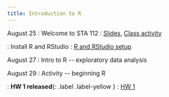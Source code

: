 ```yaml
---
title: Introduction to R
---
```


August 25
: Welcome to STA 112
  : [Slides](https://sta112-f25.github.io/slides/lecture_01.pdf), [Class activity](https://sta112-f25.github.io/class_activities/ca_01.pdf)

: Install R and RStudio 
  : [R and RStudio setup](https://sta112-f25.github.io/resources/r_installation)

August 27
: Intro to R -- exploratory data analysis

August 29
: Activity -- beginning R

: **HW 1 released**{: .label .label-yellow }
  : [HW 1](https://sta112-f25.github.io/homework/hw_1.html)